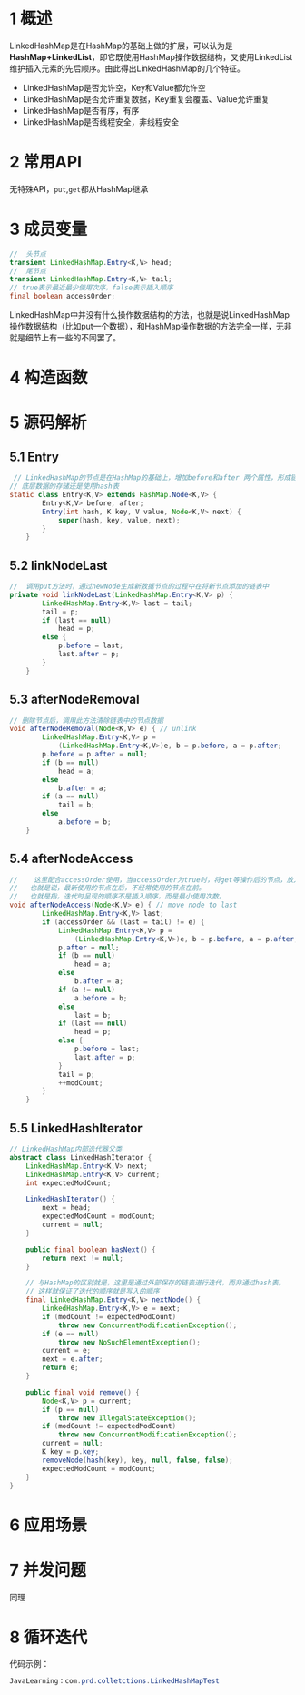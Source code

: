 # 1 概述

​		LinkedHashMap是在HashMap的基础上做的扩展，可以认为是**HashMap+LinkedList**，即它既使用HashMap操作数据结构，又使用LinkedList维护插入元素的先后顺序。由此得出LinkedHashMap的几个特征。

* LinkedHashMap是否允许空，Key和Value都允许空
* LinkedHashMap是否允许重复数据，Key重复会覆盖、Value允许重复
* LinkedHashMap是否有序，有序
* LinkedHashMap是否线程安全，非线程安全

# 2 常用API

无特殊API，`put`,`get`都从HashMap继承

# 3 成员变量

```java
//  头节点
transient LinkedHashMap.Entry<K,V> head;
//  尾节点
transient LinkedHashMap.Entry<K,V> tail;
// true表示最近最少使用次序，false表示插入顺序
final boolean accessOrder;
```

​		LinkedHashMap中并没有什么操作数据结构的方法，也就是说LinkedHashMap操作数据结构（比如put一个数据），和HashMap操作数据的方法完全一样，无非就是细节上有一些的不同罢了。

# 4 构造函数







# 5 源码解析

## 5.1 Entry

```java
 // LinkedHashMap的节点是在HashMap的基础上，增加before和after 两个属性，形成链表。
// 底层数据的存储还是使用hash表
static class Entry<K,V> extends HashMap.Node<K,V> {
        Entry<K,V> before, after;
        Entry(int hash, K key, V value, Node<K,V> next) {
            super(hash, key, value, next);
        }
    }
```

## 5.2 linkNodeLast

```java
//  调用put方法时，通过newNode生成新数据节点的过程中在将新节点添加的链表中    
private void linkNodeLast(LinkedHashMap.Entry<K,V> p) {
        LinkedHashMap.Entry<K,V> last = tail;
        tail = p;
        if (last == null)
            head = p;
        else {
            p.before = last;
            last.after = p;
        }
    }
```

## 5.3 afterNodeRemoval

```java
// 删除节点后，调用此方法清除链表中的节点数据
void afterNodeRemoval(Node<K,V> e) { // unlink
        LinkedHashMap.Entry<K,V> p =
            (LinkedHashMap.Entry<K,V>)e, b = p.before, a = p.after;
        p.before = p.after = null;
        if (b == null)
            head = a;
        else
            b.after = a;
        if (a == null)
            tail = b;
        else
            a.before = b;
    }
```

## 5.4 afterNodeAccess

```java
//    这里配合accessOrder使用，当accessOrder为true时，将get等操作后的节点，放入外部链表的最后
//   也就是说，最新使用的节点在后，不经常使用的节点在前。
//   也就是指，迭代时呈现的顺序不是插入顺序，而是最小使用次数。
void afterNodeAccess(Node<K,V> e) { // move node to last
        LinkedHashMap.Entry<K,V> last;
        if (accessOrder && (last = tail) != e) {
            LinkedHashMap.Entry<K,V> p =
                (LinkedHashMap.Entry<K,V>)e, b = p.before, a = p.after;
            p.after = null;
            if (b == null)
                head = a;
            else
                b.after = a;
            if (a != null)
                a.before = b;
            else
                last = b;
            if (last == null)
                head = p;
            else {
                p.before = last;
                last.after = p;
            }
            tail = p;
            ++modCount;
        }
    }
```



## 5.5 LinkedHashIterator

```java
// LinkedHashMap内部迭代器父类   
abstract class LinkedHashIterator {
    LinkedHashMap.Entry<K,V> next;
    LinkedHashMap.Entry<K,V> current;
    int expectedModCount;

    LinkedHashIterator() {
        next = head;
        expectedModCount = modCount;
        current = null;
    }

    public final boolean hasNext() {
        return next != null;
    }

    // 与HashMap的区别就是，这里是通过外部保存的链表进行迭代，而非通过hash表。
    // 这样就保证了迭代的顺序就是写入的顺序
    final LinkedHashMap.Entry<K,V> nextNode() {
        LinkedHashMap.Entry<K,V> e = next;
        if (modCount != expectedModCount)
            throw new ConcurrentModificationException();
        if (e == null)
            throw new NoSuchElementException();
        current = e;
        next = e.after;
        return e;
    }

    public final void remove() {
        Node<K,V> p = current;
        if (p == null)
            throw new IllegalStateException();
        if (modCount != expectedModCount)
            throw new ConcurrentModificationException();
        current = null;
        K key = p.key;
        removeNode(hash(key), key, null, false, false);
        expectedModCount = modCount;
    }
}
```





# 6 应用场景





# 7 并发问题

同理



# 8 循环迭代

代码示例：

```java
JavaLearning：com.prd.colletctions.LinkedHashMapTest
```







